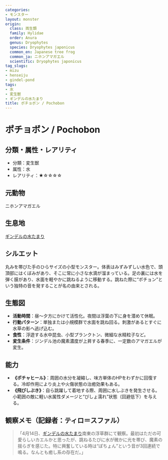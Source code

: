 ```yaml
---
categories:
- モンスター
layout: monster
origin:
  class: 両生類
  family: Hylidae
  order: Anura
  genus: Dryophytes
  species: Dryophytes japonicus
  common_en: Japanese tree frog
  common_ja: ニホンアマガエル
  scientific: Dryophytes japonicus
tag_slugs:
- mizu
- henseiju
- gindel-pond
tags:
- 水
- 変生獣
- ギンデルの水たまり
title: ポチョボン / Pochobon
---
```


# ポチョボン / Pochobon

## 分類・属性・レアリティ
- 分類：変生獣
- 属性：水
- レアリティ：★☆☆☆☆

## 元動物
ニホンアマガエル

## 生息地
[ギンデルの水たまり](../place/gindel_pond.md)

## シルエット
丸みを帯びた手のひらサイズの小型モンスター。体表はみずみずしい水色で、頭頂部にはくぼみがあり、そこに常に小さな水滴が溜まっている。足の裏には水を弾く膜があり、水面を軽やかに跳ねるように移動する。跳ねた際に“ポチョン”という独特の音を発することが名の由来とされる。

## 生態図
- **活動時間**：昼～夕方にかけて活性化。夜間は浮葉の下に身を潜めて休眠。
- **行動パターン**：単独または小規模群で水面を跳ね回る。刺激があるとすぐに水草の影へ逃げ込む。
- **食性**：浮遊する水中昆虫、小型プランクトン、微細な水精粒子など。
- **変生条件**：ジンデル池の魔素濃度が上昇する春季に、一定数のアマガエルが変生。

## 能力
- **《ポチャヒール》**：周囲の水分を凝縮し、味方単体のHPをわずかに回復する。冷却作用により炎上や火傷状態の治癒効果もある。
- **《飛びしぶき》**：自ら跳躍して着地する際、周囲に水しぶきを発生させる。小範囲の敵に軽い水属性ダメージと“びしょ濡れ”状態（回避低下）を与える。

## 観察メモ（記録者：ティロ＝スファル）
> 「4月14日、[ギンデルの水たまり](../place/gindel_pond.md)南東の浮草群にて観察。最初はただの可愛らしいカエルかと思ったが、跳ねるたびに水が微かに光を帯び、魔素の揺らぎを感じた。特に興奮している時は“ぽちょん”という音が3回連続で鳴る。なんとも癒し系の存在だ。」